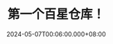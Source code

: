 ---
title: 第一个百星仓库！
desc: bevy_entitiles成功到达100Stars!!!!!
ty: Achievement
date: 2024-05-07T00:06:00.000+08:00
tags: 日常
---
